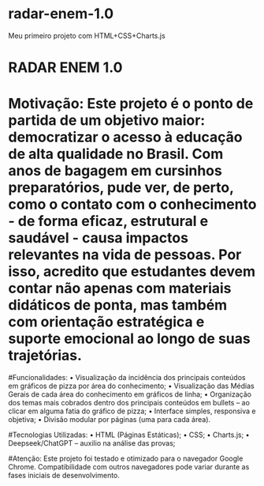 # radar-enem-1.0
Meu primeiro projeto com HTML+CSS+Charts.js
# RADAR ENEM 1.0 #

# Motivação: Este projeto é o ponto de partida de um objetivo maior: democratizar o acesso à educação de alta qualidade no Brasil. Com anos de bagagem em cursinhos preparatórios, pude ver, de perto, como o contato com o conhecimento - de forma eficaz, estrutural e saudável - causa impactos relevantes na vida de pessoas. Por isso, acredito que estudantes devem contar não apenas com materiais didáticos de ponta, mas também com orientação estratégica e suporte emocional ao longo de suas trajetórias.

#Funcionalidades:
•	Visualização da incidência dos principais conteúdos em gráficos de pizza por área do conhecimento;
•	Visualização das Médias Gerais de cada área do conhecimento em gráficos de linha;
•	Organização dos temas mais cobrados dentro dos principais conteúdos em bullets – ao clicar em alguma fatia do gráfico de pizza;
•	Interface simples, responsiva e objetiva;
•	Divisão modular por páginas (uma para cada área).

#Tecnologias Utilizadas:
•	HTML (Páginas Estáticas);
•	CSS;
•	Charts.js;
•	Deepseek/ChatGPT – auxilio na análise das provas;

#Atenção: Este projeto foi testado e otimizado para o navegador Google Chrome. Compatibilidade com outros navegadores pode variar durante as fases iniciais de desenvolvimento.
